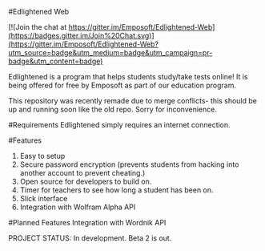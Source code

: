 #Edlightened Web

[![Join the chat at https://gitter.im/Emposoft/Edlightened-Web](https://badges.gitter.im/Join%20Chat.svg)](https://gitter.im/Emposoft/Edlightened-Web?utm_source=badge&utm_medium=badge&utm_campaign=pr-badge&utm_content=badge)

Edlightened is a program that helps students study/take tests online! It is being offered for free by Emposoft as part of our education program. 

This repository was recently remade due to merge conflicts- this should be up and running soon like the old repo. Sorry for inconvenience. 

#Requirements
Edlightened simply requires an internet connection.

#Features
1. Easy to setup
2. Secure password encryption (prevents students from hacking into another account to prevent cheating.)
3. Open source for developers to build on.
4. Timer for teachers to see how long a student has been on. 
5. Slick interface
6. Integration with Wolfram Alpha API

#Planned Features
Integration with Wordnik API


PROJECT STATUS: In development. Beta 2 is out. 
